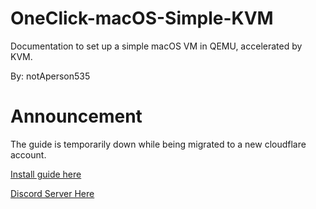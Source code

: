 # OneClick-macOS-Simple-KVM
Documentation to set up a simple macOS VM in QEMU, accelerated by KVM.

By: notAperson535

# Announcement
The guide is temporarily down while being migrated to a new cloudflare account.

[Install guide here](https://notaperson535.github.io/OneClick-macOS-Simple-KVM/)

[Discord Server Here](https://discord.gg/XaEdCSPyNa)
